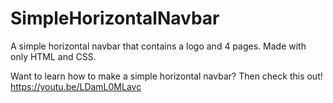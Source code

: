 # SimpleHorizontalNavbar
A simple horizontal navbar that contains a logo and 4 pages. Made with only HTML and CSS.


Want to learn how to make a simple horizontal navbar? Then check this out! 
https://youtu.be/LDamL0MLavc
